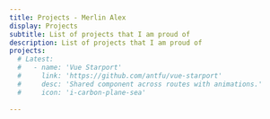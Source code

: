 ```yaml
---
title: Projects - Merlin Alex
display: Projects
subtitle: List of projects that I am proud of
description: List of projects that I am proud of
projects:
  # Latest:
  #   - name: 'Vue Starport'
  #     link: 'https://github.com/antfu/vue-starport'
  #     desc: 'Shared component across routes with animations.'
  #     icon: 'i-carbon-plane-sea'
 
---
```


<ListProjects :projects="frontmatter.projects"/>


